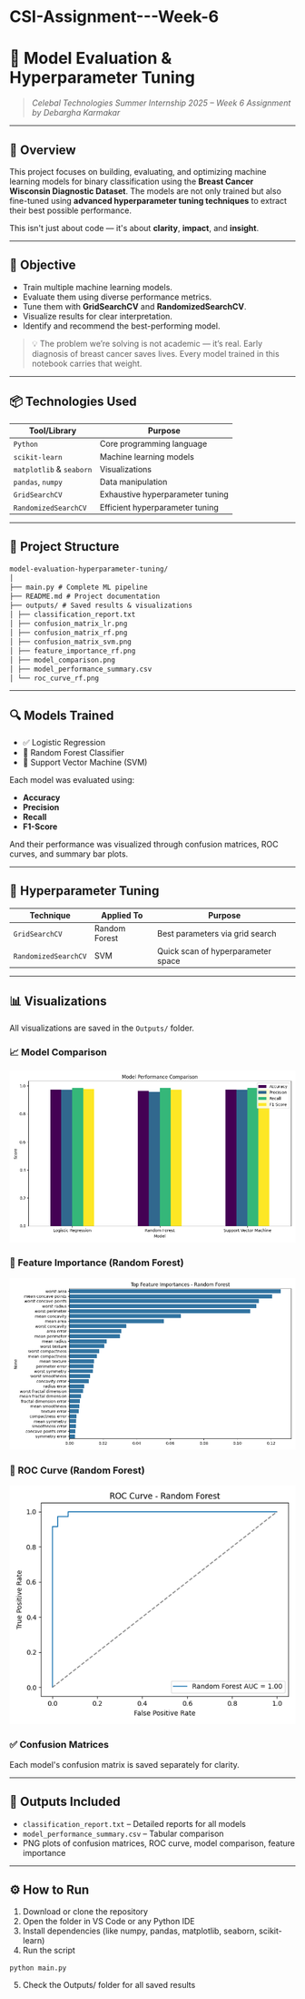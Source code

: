 # CSI-Assignment---Week-6


# 🚀 Model Evaluation & Hyperparameter Tuning  
> _Celebal Technologies Summer Internship 2025 – Week 6 Assignment by Debargha Karmakar_

---

## 🧠 Overview

This project focuses on building, evaluating, and optimizing machine learning models for binary classification using the **Breast Cancer Wisconsin Diagnostic Dataset**. The models are not only trained but also fine-tuned using **advanced hyperparameter tuning techniques** to extract their best possible performance.

This isn't just about code — it's about **clarity**, **impact**, and **insight**.

---

## 🎯 Objective

- Train multiple machine learning models.
- Evaluate them using diverse performance metrics.
- Tune them with **GridSearchCV** and **RandomizedSearchCV**.
- Visualize results for clear interpretation.
- Identify and recommend the best-performing model.

> 💡 The problem we’re solving is not academic — it’s real. Early diagnosis of breast cancer saves lives. Every model trained in this notebook carries that weight.

---

## 📦 Technologies Used

| Tool/Library          | Purpose                          |
|----------------------|----------------------------------|
| `Python`             | Core programming language        |
| `scikit-learn`       | Machine learning models          |
| `matplotlib` & `seaborn` | Visualizations               |
| `pandas`, `numpy`    | Data manipulation                |
| `GridSearchCV`       | Exhaustive hyperparameter tuning |
| `RandomizedSearchCV` | Efficient hyperparameter tuning  |

---

## 📂 Project Structure
```
model-evaluation-hyperparameter-tuning/
│
├── main.py # Complete ML pipeline
├── README.md # Project documentation
├── outputs/ # Saved results & visualizations
│ ├── classification_report.txt
│ ├── confusion_matrix_lr.png
│ ├── confusion_matrix_rf.png
│ ├── confusion_matrix_svm.png
│ ├── feature_importance_rf.png
│ ├── model_comparison.png
│ ├── model_performance_summary.csv
│ └── roc_curve_rf.png
```

---

## 🔍 Models Trained

- ✅ Logistic Regression
- 🌲 Random Forest Classifier
- 💠 Support Vector Machine (SVM)

Each model was evaluated using:

- **Accuracy**
- **Precision**
- **Recall**
- **F1-Score**

And their performance was visualized through confusion matrices, ROC curves, and summary bar plots.

---

## 🧪 Hyperparameter Tuning

| Technique         | Applied To        | Purpose                            |
|------------------|-------------------|------------------------------------|
| `GridSearchCV`   | Random Forest     | Best parameters via grid search    |
| `RandomizedSearchCV` | SVM           | Quick scan of hyperparameter space |

---

## 📊 Visualizations

All visualizations are saved in the `Outputs/` folder.

### 📈 Model Comparison
![Model Comparison](Outputs/model_comparison.png)

### 🧬 Feature Importance (Random Forest)
![Feature Importance](Outputs/feature_importance_rf.png)

### 🧪 ROC Curve (Random Forest)
![ROC Curve](Outputs/roc_curve_rf.png)

### ✅ Confusion Matrices
Each model's confusion matrix is saved separately for clarity.

---

## 📁 Outputs Included

- `classification_report.txt` – Detailed reports for all models
- `model_performance_summary.csv` – Tabular comparison
- PNG plots of confusion matrices, ROC curve, model comparison, feature importance

---


## ⚙️ How to Run

1. Download or clone the repository  
2. Open the folder in VS Code or any Python IDE  
3. Install dependencies (like numpy,
pandas,
matplotlib,
seaborn,
scikit-learn)  
4. Run the script
```
python main.py
```
5. Check the Outputs/ folder for all saved results




